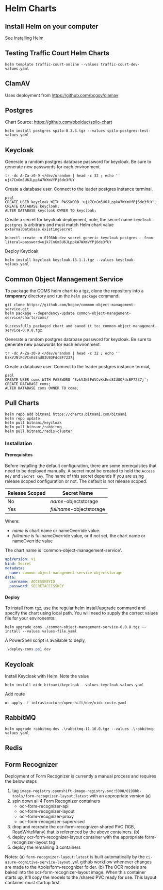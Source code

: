 # Helm Charts

## Install Helm on your computer

See [Installing Helm](https://helm.sh/docs/intro/install/)

## Testing Traffic Court Helm Charts

`helm template traffic-court-online --values traffic-court-dev-values.yaml`

## ClamAV

Uses deployment from https://github.com/bcgov/clamav

## Postgres

Chart Source: https://github.com/pbolduc/spilo-chart

```
helm install postgres spilo-0.3.3.tgz --values spilo-postgres-test-values.yaml
```

## Keycloak

Generate a random postgres database password for keycloak. Be sure to generate new passwords
for each environment.

```
tr -dc A-Za-z0-9 </dev/urandom | head -c 32 ; echo ''
ujk7CnGm5U6JLppkW7WXmVfPj6de3fUY
```

Create a database user. Connect to the leader postgres instance terminal,

```
psql
CREATE USER keycloak WITH PASSWORD 'ujk7CnGm5U6JLppkW7WXmVfPj6de3fUY';
CREATE DATABASE keycloak;
ALTER DATABASE keycloak OWNER TO keycloak;
```

Create a secret for keycloak deployment, note, the secret name `keycloak-postgres` is arbitrary and must match Helm chart value `externalDatabase.existingSecret`

```
kubectl create -n 0198bb-dev secret generic keycloak-postgres --from-literal=password=ujk7CnGm5U6JLppkW7WXmVfPj6de3fUY
```

Deploy Keycloak

```
helm install keycloak keycloak-13.1.1.tgz --values keycloak-values.yaml
```

## Common Object Management Service

To package the COMS helm chart to a tgz, clone the repository into a **temporary** directory
and run the `helm package` command.

```
git clone https://github.com/bcgov/common-object-management-service.git
helm package --dependency-update common-object-management-service/charts/coms/

Successfully packaged chart and saved it to: common-object-management-service-0.0.8.tgz
```

Generate a random postgres database password for keycloak. Be sure to generate new passwords
for each environment.

```
tr -dc A-Za-z0-9 </dev/urandom | head -c 32 ; echo ''
EzkVJNlFdVCvKsEnd8IU8QFdcBF7237j
```

Create a database user. Connect to the leader postgres instance termial,

```
psql
CREATE USER coms WITH PASSWORD 'EzkVJNlFdVCvKsEnd8IU8QFdcBF7237j';
CREATE DATABASE coms;
ALTER DATABASE coms OWNER TO coms;
```



## Pull Charts

```
helm repo add bitnami https://charts.bitnami.com/bitnami
helm repo update
helm pull bitnami/keycloak
helm pull bitnami/rabbitmq
helm pull bitnami/redis-cluster
```

### Installation

#### Prerequisites

Before installing the default configuration, there are some prerequisites that need to be deployed manually.
A secret must be created to hold the `Access Key` and `Secret Key`. The name of this secret depends if you
are using release scoped configuration or not. The default is not release scoped.

| Release Scoped | Secret Name |
| --- | --- | 
| No | *name*-objectstorage |
| Yes | *fullname*-objectstorage |

Where:
* *name* is chart name or nameOverride value.
* *fullname* is fullnameOverride value, or if not set, the chart name or nameOverride value

The chart name is 'common-object-management-service'.

```yaml
apiVersion: v1
kind: Secret
metadata:
  name: common-object-management-service-objectstorage
data:
  username: ACCESSKEYID
  password: SECRETACCESSKEY
```

#### Deploy

To install from `tgz`, use the regular helm install/upgrade command and specify the chart using local path.
You will need to supply the correct values file for your environemtn.

```
helm upgrade coms ./common-object-management-service-0.0.8.tgz --install --values values-file.yaml
```

A PowerShell script is available to deply,

```powershell
.\deploy-coms.ps1 dev
```

## Keycloak

Install Keycloak with Helm. Note the value

`helm install oidc bitnami/keycloak --values keycloak-values.yaml`

Add route

`oc apply -f infrastructure/openshift/dev/oidc-route.yaml`

## RabbitMQ

`helm upgrade rabbitmq-dev .\rabbitmq-11.10.0.tgz --values .\rabbitmq-values.yaml`

## Redis

## Form Recognizer

Deployment of Form Recognizer is currently a manual process and requires the below steps
1. tag `image-registry.openshift-image-registry.svc:5000/0198bb-tools/form-recognizer-layout:latest` with an appropriate version (a)
2. spin down all 4 Form Recognizer containers
    - ocr-form-recognizer-api
    - ocr-form-recognizer-layout
    - ocr-form-recognizer-proxy
    - ocr-form-recognizer-supervised
3. drop and recreate the ocr-form-recognizer-shared PVC (1GB, ReadWriteMany) that is referenced by the above containers. (b)
4. deploy ocr-form-recognizer-layout container with the appropriate form-recognizer-layout tag
5. deploy the remaining 3 containers

Notes:
(a) `form-recognizer-layout:latest` is built automatically by the `ci-azure-cognitive-service-layout.yml` github workflow whenever changes are made to the /tools/form-recognizer folder.
(b) The OCR models are baked into the ocr-form-recognizer-layout image. When this container starts up, it'll copy the models to the /shared PVC ready for use. This layout container must startup first.
